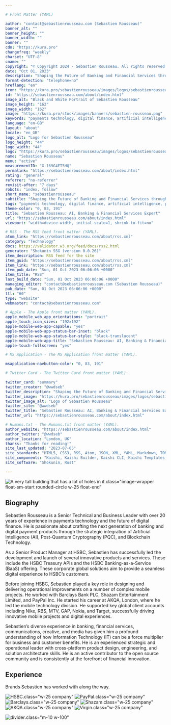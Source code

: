```yaml
---

# Front Matter (YAML)

author: "contact@sebastienrousseau.com (Sebastien Rousseau)"
banner_alt: ""
banner_height: ""
banner_width: ""
banner: ""
cdn: "https://kura.pro"
changefreq: "weekly"
charset: "UTF-8"
cname: ""
copyright: "© Copyright 2024 - Sebastien Rousseau. All rights reserved."
date: "Oct 01, 2023"
description: "Shaping the Future of Banking and Financial Services through Strategic Integration of Artificial Intelligence, Post-Quantum Cryptography & Blockchain Technology"
format-detection: "telephone=no"
hreflang: "en"
icon: "https://kura.pro/sebastienrousseau/images/logos/sebastienrousseau.svg"
id: "https://sebastienrousseau.com/about/index.html"
image_alt: "Black and White Portrait of Sebastien Rousseau"
image_height: "162"
image_width: "162"
image: "https://kura.pro/stock/images/banners/sebastien-rousseau.png"
keywords: "payments technology, digital finance, artificial intelligence, post-quantum cryptography, blockchain technology, strategic leadership, operational leadership, cross-platform product design, engineering, solution architecture"
language: "en-GB"
layout: "about"
locale: "en_GB"
logo_alt: "Logo for Sebastien Rousseau"
logo_height: "44"
logo_width: "44"
logo: "https://kura.pro/sebastienrousseau/images/logos/sebastienrousseau.webp"
name: "Sebastien Rousseau"
menu: "active"
measurementID: "G-169G4ET5HQ"
permalink: "https://sebastienrousseau.com/about/index.html"
rating: "general"
referrer: "no-referrer"
revisit-after: "7 days"
robots: "index, follow"
short_name: "sebastienrousseau"
subtitle: "Shaping the Future of Banking and Financial Services through Strategic Integration of Artificial Intelligence, Post-Quantum Cryptography & Blockchain Technology"
tags: "payments technology, digital finance, artificial intelligence, post-quantum cryptography, blockchain technology, strategic leadership, operational leadership, cross-platform product design, engineering, solution architecture"
theme-color: "0, 83, 191"
title: "Sebastien Rousseau: AI, Banking & Financial Services Expert"
url: "https://sebastienrousseau.com/about/index.html"
viewport: "width=device-width, initial-scale=1, shrink-to-fit=no"

# RSS - The RSS feed front matter (YAML).
atom_link: "https://sebastienrousseau.com/about/rss.xml"
category: "Technology"
docs: https://validator.w3.org/feed/docs/rss2.html
generator: "Shokunin SSG (version 0.0.26)"
item_description: RSS feed for the site
item_guid: "https://sebastienrousseau.com/about/rss.xml"
item_link: "https://sebastienrousseau.com/about/rss.xml"
item_pub_date: "Sun, 01 Oct 2023 06:06:06 +0000"
item_title: "RSS"
last_build_date: "Sun, 01 Oct 2023 06:06:06 +0000"
managing_editor: "contact@sebastienrousseau.com (Sebastien Rousseau)"
pub_date: "Sun, 01 Oct 2023 06:06:06 +0000"
ttl: "60"
type: "website"
webmaster: "contact@sebastienrousseau.com"

# Apple - The Apple front matter (YAML).
apple_mobile_web_app_orientations: "portrait"
apple_touch_icon_sizes: "192x192"
apple-mobile-web-app-capable: "yes"
apple-mobile-web-app-status-bar-inset: "black"
apple-mobile-web-app-status-bar-style: "black-translucent"
apple-mobile-web-app-title: "Sebastien Rousseau: AI, Banking & Financial Services Expert"
apple-touch-fullscreen: "yes"

# MS Application - The MS Application front matter (YAML).

msapplication-navbutton-color: "0, 83, 191"

# Twitter Card - The Twitter Card front matter (YAML).

twitter_card: "summary"
twitter_creator: "@wwdseb"
twitter_description: "Shaping the Future of Banking and Financial Services through Strategic Integration of Artificial Intelligence, Post-Quantum Cryptography & Blockchain Technology"
twitter_image: "https://kura.pro/sebastienrousseau/images/logos/sebastienrousseau.png"
twitter_image_alt: "Logo of Sebastien Rousseau"
twitter_site: "@wwdseb"
twitter_title: "Sebastien Rousseau: AI, Banking & Financial Services Expert"
twitter_url: "https://sebastienrousseau.com/about/index.html"

# Humans.txt - The Humans.txt front matter (YAML).
author_website: "https://sebastienrousseau.com/about/index.html"
author_twitter: "@wwdseb"
author_location: "London, UK"
thanks: "Thanks for reading!"
site_last_updated: "2023-07-05"
site_standards: "HTML5, CSS3, RSS, Atom, JSON, XML, YAML, Markdown, TOML"
site_components: "Kaishi, Kaishi Builder, Kaishi CLI, Kaishi Templates, Kaishi Themes"
site_software: "Shokunin, Rust"

---
```


![A very tall building that has a lot of holes in it](https://kura.pro/stock/images/banners/sebastien-rousseau.webp).class=\"image-wrapper float-sm-start rounded-circle w-25 float-end\"

## Biography

Sebastien Rousseau is a Senior Technical and Business Leader with over 20 years of experience in payments technology and the future of digital finance. He is passionate about crafting the next generation of banking and digital payment products through the strategic integration of Artificial Intelligence (AI), Post-Quantum Cryptography (PQC), and Blockchain Technology.

As a Senior Product Manager at HSBC, Sebastien has successfully led the development and launch of several innovative products and services. These include the HSBC Treasury APIs and the HSBC Banking-as-a-Service (BaaS) offering. These corporate global solutions aim to provide a seamless digital experience to HSBC’s customers.

Before joining HSBC, Sebastien played a key role in designing and delivering operational improvements on a number of complex mobile projects. He worked with Barclays Bank PLC, Shazam Entertainment Limited, and PayPal Inc. He started his career at AKQA, London, where he led the mobile technology division. He supported key global client accounts including Nike, RBS, MTV, GAP, Nokia, and Target, successfully driving innovative mobile projects and digital experiences.

Sebastien’s diverse experience in banking, financial services, communications, creative, and media has given him a profound understanding of how Information Technology (IT) can be a force multiplier for business and customer benefits. He is an experienced strategic and operational leader with cross-platform product design, engineering, and solution architecture skills. He is an active contributor to the open source community and is consistently at the forefront of financial innovation.

## Experience

Brands Sebastien has worked with along the way.

![HSBC](https://kura.pro/logos/hsbc.webp).class=\"w-25 company\"
![PayPal](https://kura.pro/logos/paypal.webp).class=\"w-25 company\"
![Barclays](https://kura.pro/logos/barclays.webp).class=\"w-25 company\"
![Shazam](https://kura.pro/logos/shazam.webp).class=\"w-25 company\"
![AKQA](https://kura.pro/logos/akqa.webp).class=\"w-25 company\"
![Virgin](https://kura.pro/logos/virgin.webp).class=\"w-25 company\"

![divider][divider].class=\"m-10 w-100\"

[divider]: https://kura.pro/common/images/elements/divider.svg "Divider"
